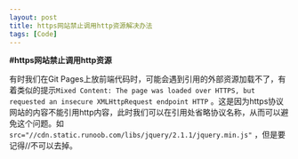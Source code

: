 ```yaml
---
layout: post
title: https网站禁止调用http资源解决办法
tags: [Code]
---
```



**#https网站禁止调用http资源**

有时我们在Git Pages上放前端代码时，可能会遇到引用的外部资源加载不了，有着类似的提示`Mixed Content: The page was loaded over HTTPS, but requested an insecure XMLHttpRequest endpoint HTTP` 。这是因为https协议网站的内容不能引用http内容，此时我们可以在引用处省略协议名称，从而可以避免这个问题。如`src="//cdn.static.runoob.com/libs/jquery/2.1.1/jquery.min.js"` ，但是要记得//不可以去掉。





